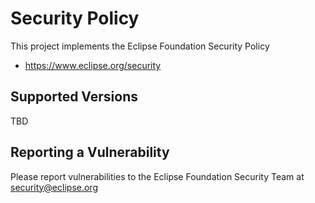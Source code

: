 # Security Policy

This project implements the Eclipse Foundation Security Policy

* https://www.eclipse.org/security

## Supported Versions

TBD

## Reporting a Vulnerability

Please report vulnerabilities to the Eclipse Foundation Security Team at
security@eclipse.org